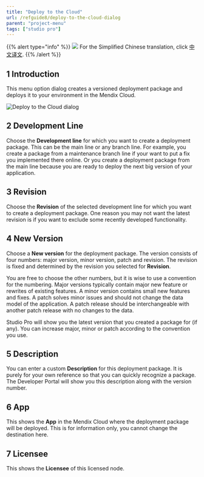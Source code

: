 ```yaml
---
title: "Deploy to the Cloud"
url: /refguide8/deploy-to-the-cloud-dialog
parent: "project-menu"
tags: ["studio pro"]
---
```


{{% alert type="info" %}}
<img src="attachments/chinese-translation/china.png" style="display: inline-block; margin: 0" /> For the Simplified Chinese translation, click [中文译文](https://cdn.mendix.tencent-cloud.com/documentation/refguide8/deploy-to-the-cloud-dialog.pdf).
{{% /alert %}}

## 1 Introduction

This menu option dialog creates a versioned deployment package and deploys it to your environment in the Mendix Cloud.

![Deploy to the Cloud dialog](attachments/project-menu/deploy-to-the-cloud.png)

## 2 Development Line

Choose the **Development line** for which you want to create a deployment package. This can be the main line or any branch line. For example, you create a package from a maintenance branch line if your want to put a fix you implemented there online. Or you create a deployment package from the main line because you are ready to deploy the next big version of your application.

## 3 Revision

Choose the **Revision** of the selected development line for which you want to create a deployment package. One reason you may not want the latest revision is if you want to exclude some recently developed functionality.

## 4 New Version

Choose a **New version** for the deployment package. The version consists of four numbers: major version, minor version, patch and revision. The revision is fixed and determined by the revision you selected for **Revision**.

You are free to choose the other numbers, but it is wise to use a convention for the numbering. Major versions typically contain major new feature or rewrites of existing features. A minor version contains small new features and fixes. A patch solves minor issues and should not change the data model of the application. A patch release should be interchangeable with another patch release with no changes to the data.

Studio Pro will show you the latest version that you created a package for (if any). You can increase major, minor or patch according to the convention you use.

## 5 Description

You can enter a custom **Description** for this deployment package. It is purely for your own reference so that you can quickly recognize a package. The Developer Portal will show you this description along with the version number.

## 6 App

This shows the **App** in the Mendix Cloud where the deployment package will be deployed. This is for information only, you cannot change the destination here.

## 7 Licensee

This shows the **Licensee** of this licensed node.
